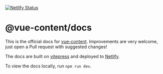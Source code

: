 [![Netlify Status](https://api.netlify.com/api/v1/badges/b0f2e996-350b-4cd8-90c0-cb355722fd82/deploy-status)](https://app.netlify.com/sites/vue-content/deploys)

# @vue-content/docs

This is the official docs for [vue-content](https://vue-content.com). Improvements are very welcome, just open a Pull request with suggested changes!

The docs are built on [vitepress](https://vitepress.dev/) and deployed to [Netlify](https://netlify.com).

To view the docs locally, run `npm run dev`.